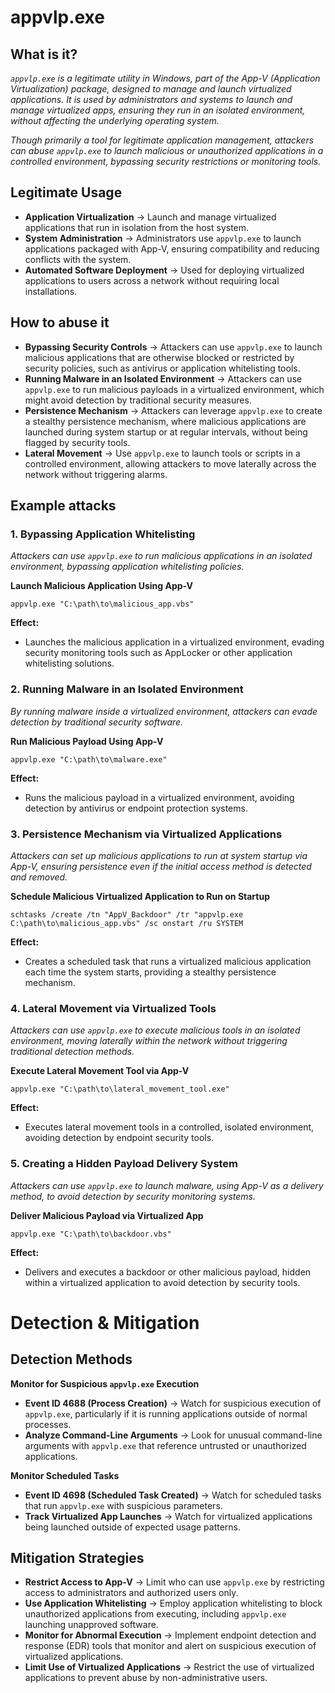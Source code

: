 # appvlp.exe
## What is it?
*```appvlp.exe``` is a legitimate utility in Windows, part of the App-V (Application Virtualization) package, designed to manage and launch virtualized applications. It is used by administrators and systems to launch and manage virtualized apps, ensuring they run in an isolated environment, without affecting the underlying operating system.*

*Though primarily a tool for legitimate application management, attackers can abuse ```appvlp.exe``` to launch malicious or unauthorized applications in a controlled environment, bypassing security restrictions or monitoring tools.*

## Legitimate Usage
- **Application Virtualization** → Launch and manage virtualized applications that run in isolation from the host system.
- **System Administration** → Administrators use ```appvlp.exe``` to launch applications packaged with App-V, ensuring compatibility and reducing conflicts with the system.
- **Automated Software Deployment** → Used for deploying virtualized applications to users across a network without requiring local installations.

## How to abuse it
- **Bypassing Security Controls** → Attackers can use ```appvlp.exe``` to launch malicious applications that are otherwise blocked or restricted by security policies, such as antivirus or application whitelisting tools.
- **Running Malware in an Isolated Environment** → Attackers can use ```appvlp.exe``` to run malicious payloads in a virtualized environment, which might avoid detection by traditional security measures.
- **Persistence Mechanism** → Attackers can leverage ```appvlp.exe``` to create a stealthy persistence mechanism, where malicious applications are launched during system startup or at regular intervals, without being flagged by security tools.
- **Lateral Movement** → Use ```appvlp.exe``` to launch tools or scripts in a controlled environment, allowing attackers to move laterally across the network without triggering alarms.

## Example attacks
### 1. Bypassing Application Whitelisting
*Attackers can use ```appvlp.exe``` to run malicious applications in an isolated environment, bypassing application whitelisting policies.*

**Launch Malicious Application Using App-V**

```
appvlp.exe "C:\path\to\malicious_app.vbs"
```

**Effect:**
- Launches the malicious application in a virtualized environment, evading security monitoring tools such as AppLocker or other application whitelisting solutions.

### 2. Running Malware in an Isolated Environment
*By running malware inside a virtualized environment, attackers can evade detection by traditional security software.*

**Run Malicious Payload Using App-V**

```
appvlp.exe "C:\path\to\malware.exe"
```

**Effect:**
- Runs the malicious payload in a virtualized environment, avoiding detection by antivirus or endpoint protection systems.

### 3. Persistence Mechanism via Virtualized Applications
*Attackers can set up malicious applications to run at system startup via App-V, ensuring persistence even if the initial access method is detected and removed.*

**Schedule Malicious Virtualized Application to Run on Startup**

```
schtasks /create /tn "AppV_Backdoor" /tr "appvlp.exe C:\path\to\malicious_app.vbs" /sc onstart /ru SYSTEM
```

**Effect:**
- Creates a scheduled task that runs a virtualized malicious application each time the system starts, providing a stealthy persistence mechanism.

### 4. Lateral Movement via Virtualized Tools
*Attackers can use ```appvlp.exe``` to execute malicious tools in an isolated environment, moving laterally within the network without triggering traditional detection methods.*

**Execute Lateral Movement Tool via App-V**

```
appvlp.exe "C:\path\to\lateral_movement_tool.exe"
```

**Effect:**
- Executes lateral movement tools in a controlled, isolated environment, avoiding detection by endpoint security tools.

### 5. Creating a Hidden Payload Delivery System
*Attackers can use ```appvlp.exe``` to launch malware, using App-V as a delivery method, to avoid detection by security monitoring systems.*

**Deliver Malicious Payload via Virtualized App**

```
appvlp.exe "C:\path\to\backdoor.vbs"
```

**Effect:**
- Delivers and executes a backdoor or other malicious payload, hidden within a virtualized application to avoid detection by security tools.

# Detection & Mitigation
## Detection Methods
**Monitor for Suspicious ```appvlp.exe``` Execution**
- **Event ID 4688 (Process Creation)** → Watch for suspicious execution of ```appvlp.exe```, particularly if it is running applications outside of normal processes.
- **Analyze Command-Line Arguments** → Look for unusual command-line arguments with ```appvlp.exe``` that reference untrusted or unauthorized applications.

**Monitor Scheduled Tasks**
- **Event ID 4698 (Scheduled Task Created)** → Watch for scheduled tasks that run ```appvlp.exe``` with suspicious parameters.
- **Track Virtualized App Launches** → Watch for virtualized applications being launched outside of expected usage patterns.

## Mitigation Strategies
- **Restrict Access to App-V** → Limit who can use ```appvlp.exe``` by restricting access to administrators and authorized users only.
- **Use Application Whitelisting** → Employ application whitelisting to block unauthorized applications from executing, including ```appvlp.exe``` launching unapproved software.
- **Monitor for Abnormal Execution** → Implement endpoint detection and response (EDR) tools that monitor and alert on suspicious execution of virtualized applications.
- **Limit Use of Virtualized Applications** → Restrict the use of virtualized applications to prevent abuse by non-administrative users.
